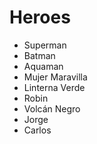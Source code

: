 # Heroes

* Superman
* Batman
* Aquaman
* Mujer Maravilla
* Linterna Verde
* Robin
* Volcán Negro
* Jorge
* Carlos
